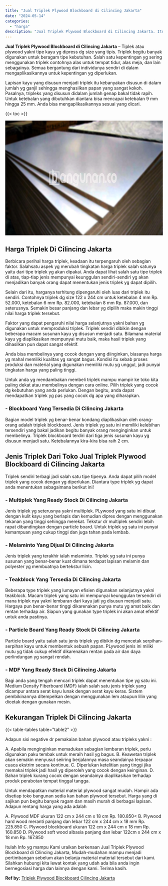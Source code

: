 ```yaml
---
title: "Jual Triplek Plywood Blockboard di Cilincing Jakarta"
date: "2024-05-14"
categories: 
  - "harga"
description: "Jual Triplek Plywood Blockboard di Cilincing Jakarta. Itulah Info yg mampu Kami uraikan berkenaan Jual Triplek Plywood Blockboard di Cilincing Jakarta, Mudah..."
---
```


**Jual Triplek Plywood Blockboard di Cilincing Jakarta** – Tiplek atau plywood yakni tipe kayu yg dipress dg size yang tipis. Triplek begitu banyak digunakan untuk beragam tipe kebutuhan. Salah satu kepentingan yg sering menggunakan triplek contohnya alas untuk tempat tidur, alas meja, dan lain sebagainya. Semua bergantung dari individunya sendiri di dalam mengaplikasikannya untuk kepentingan yg diperlukan.

Lapisan kayu yang disusun menjadi triplek itu kebanyakan disusun di dalam jumlah yg ganjil sehingga menghasilkan papan yang sangat kokoh. Pasalnya, tripleks yang disusun didalam jumlah genap bakal tidak rapih. Untuk ketebalan yang dibutuhkan diantara bisa mencapai ketebalan 9 mm hingga 25 mm. Anda bisa mengaplikasikannya sesuai yang dicari.

{{< toc >}}

![Jual Triplek Plywood Blockboard di Cilincing Jakarta](/images/jual-triplek-murah-21.png)

## Harga Triplek Di Cilincing Jakarta

Berbicara perihal harga triplek, keadaan itu terpengaruh oleh sebagian faktor. Salahsatu aspek yg merubah tingkatan harga triplek salah satunya yaitu dari tipe triplek yg akan dipakai. Anda dapat lihat salah satu tipe triplek di atas, tiap-tiap jenis mempunyai keunggulan sendiri-sendiri yg akan menjadikan banyak orang dapat menentukan jenis triplek yg dapat dipilih.

Selain dari itu, harganya terhitung dipengaruhi oleh luas dari triplek itu sendiri. Contohnya triplek dg size 122 x 244 cm untuk ketebalan 4 mm Rp. 52.000, ketebalan 6 mm Rp. 82.000, ketebalan 8 mm Rp. 87.000, dan seterusnya. Semakin besar panjang dan lebar yg dipilih maka makin tinggi nilai harga triplek tersebut.

Faktor yang dapat pengaruhi nilai harga selanjutnya yakni bahan yg digunakan untuk memproduksi triplek. Triplek sendiri dibikin dengan beberapa macam susunan kayu yg disusun menjadi satu. Bilamana material kayu yg diaplikasikan mempunyai mutu baik, maka hasil triplek yang dihasilkan pun dapat sangat efektif.

Anda bisa membelinya yang cocok dengan yang diinginkan, biasanya harga yg mahal memiliki kualitas yg sangat bagus. Kondisi itu sebab proses produksi dan material yang digunakan memiliki mutu yg unggul, jadi punyai tingkatan harga yang paling tinggi.

Untuk anda yg mendambakan membeli triplek mampu mampir ke toko kita paling dekat atau membelinya dengan cara online. Pilih triplek yang cocok dg kebutuhan yang anda perlukan. Dengan begitu, anda dapat mendapatkan triplek yg pas yang cocok dg apa yang diharapkan.

### \- Blockboard Yang Tersedia Di Cilincing Jakarta

Bagian model triplek yg benar-benar kondang diaplikasikan oleh orang-orang adalah triplek blockboard. Jenis triplek yg satu ini memiliki kelebihan tersendiri yang bakal jadikan begitu banyak orang menginginkan untuk membelinya. Triplek blockboard terdiri dari tiga jenis susunan kayu yg disusun menjadi satu. Ketebalannya kira-kira bisa raih 2 cm.

## Jenis Triplek Dari Toko Jual Triplek Plywood Blockboard di Cilincing Jakarta

Triplek sendiri terbagi jadi salah satu tipe tipenya. Anda dapat pilih model triplek yang cocok dengan yg diperlukan. Diantara type triplek yg dapat anda menentukan sebagaimana berikut ini!

### \- Multiplek Yang Ready Stock Di Cilincing Jakarta

Jenis triplek yg seterusnya yakni multiplek. PLywood yang satu ini dibuat dengan kulit kayu yang berlapis dan kemudian dipres dengan menggunakan tekanan yang tinggi sehingga merekat. Tekstur dr multiplek sendiri lebih rapat dibandingkan dengan particle board. Untuk triplek yg satu ini punyai kemampuan yang cukup tinggi dan juga tahan pada lembab.

### \- Melaminto Yang Dijual Di Cilincing Jakarta

Jenis triplek yang terakhir ialah melaminto. Triplek yg satu ini punya susunan yang benar-benar kuat dimana terdapat lapisan melamin dan polyester yg membuatnya bertekstur licin.

### \- Teakblock Yang Tersedia Di Cilincing Jakarta

Beberapa type triplek yang lumayan efisien digunakan selanjutnya yakni teakblock. Macam triplek yang satu ini mempunyai keunggulan tersendiri di mana triplek nya yakni lembaran dari kayu jati yg disusun menjadi satu. Hargaya pun benar-benar tinggi dikarenakan punya mutu yg amat baik dan rentan terhadap air. Siapun yang gunakan type triplek ini akan amat efektif untuk anda pastinya.

### \- Particle Board Yang Ready Stock Di Cilincing Jakarta

Particle board yaitu salah satu jenis triplek yg dibikin dg mencetak serpihan-serpihan kayu untuk membentuk sebuah papan. PLywood jenis ini miliki mutu yg tidak cukup efektif dikarenakan rentan pada air dan daya perlindungan yg sangat rendah.

### \- MDF Yang Ready Stock Di Cilincing Jakarta

Bagi anda yang tengah mencari triplek dapat menentukan tipe yg satu ini. Medium Density Fiberboard (MDF) ialah salah satu jenis triplek yang dicampur antara serat kayu lunak dengan serat kayu keras. Sistem pembikinannya ditempelkan dengan menggunakan lem ataupun lilin yang dicetak dengan gunakan mesin.

## Kekurangan Triplek Di Cilincing Jakarta

{{< table-tables table="table2" >}}

Adapun sisi negative dr pemakaian bahan plywood atau tripleks yakni :

A. Apabila menginginkan memadukan sebagian lembaran triplek, perlu digunakan paku tembak untuk meraih hasil yg bagus. B. Keawetan triplek akan semakin menyusut seiiring berjalannya masa seandainya terpapar cuaca ekstrim secara kontinue. C. Diperlukan ketelitian yang tinggi jika memakai triplek jadi hasil yg diperoleh yang cocok dengan keinginan. D. Bahan triplek kurang cocok dengan seandainya diaplikasikan terhadap produk perabotan tempat tinggal tangga.

Untuk mendapatkan material material plywood sangat mudah. Hampir ada disetiap toko bangunan sedia kan bahan plywood tersebut. Harga yang di sajikan pun begitu banyak ragam dan masih murah di berbagai lapisan. Adapun rentang harga yang ada adalah

A. Plywood MDF ukuran 122 cm x 244 cm x 18 cm Rp. 180.850< B. Plywood hard wood meranti panjang dan lebar 122 cm x 244 cm x 18 mm Rp. 225.850 C. Plywood blockboard ukuran 122 cm x 244 cm x 18 mm Rp. 160.850 D. Plywood soft wood albasia panjang dan lebar 122cm x 244 cm x 18 mm Rp. 167.850

Itulah Info yg mampu Kami uraikan berkenaan Jual Triplek Plywood Blockboard di Cilincing Jakarta, Mudah-mudahan mampu menjadi pertimbangan sebelum akan belanja material material tersebut dari kami. Silahkan hubungi kita lewat kontak yang udah ada bila anda ingin bernegosiasi harga dan lainnya dengan kami. Terima kasih.

**Ref by:** [Triplek Plywood Blockboard Cilincing Jakarta](https://id.wikipedia.org/wiki/Triplek)
